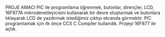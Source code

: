 PROJE AMACI 
PIC ile programlama öğrenmek, butonlar, dirençler, LCD, 16F877A mikrodenetleyicisini kullanarak bir devre oluşturmak ve butonlara tıklayarak LCD de yazdırmak istediğimiz çıktıyı ekranda görmektir. PIC programlamak için ilk önce CCS C Compiler kullandık. Projeyi 16F877 ile açtık.
